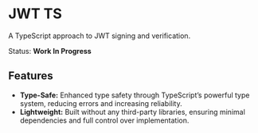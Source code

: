 # JWT TS
A TypeScript approach to JWT signing and verification.

Status: **Work In Progress**

## Features
-	**Type-Safe:** Enhanced type safety through TypeScript’s powerful type system, reducing errors and increasing reliability.
-	**Lightweight:** Built without any third-party libraries, ensuring minimal dependencies and full control over implementation.
